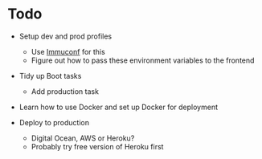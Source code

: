 # Todo
- Setup dev and prod profiles
    - Use [Immuconf](https://github.com/levand/immuconf) for this
    - Figure out how to pass these environment variables to the frontend

- Tidy up Boot tasks
    - Add production task

- Learn how to use Docker and set up Docker for deployment

- Deploy to production
    - Digital Ocean, AWS or Heroku?
    - Probably try free version of Heroku first
